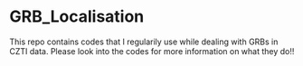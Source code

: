 # GRB_Localisation

This repo contains codes that I regularily use while dealing with GRBs in CZTI data. Please look into the codes for more information on what they do!!
